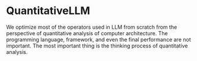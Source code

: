 # QuantitativeLLM
We optimize most of the operators used in LLM from scratch from the perspective of quantitative analysis of computer architecture. The programming language, framework, and even the final performance are not important. The most important thing is the thinking process of quantitative analysis.
